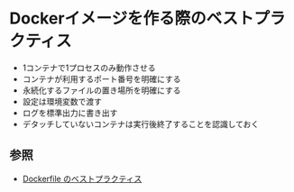 # Dockerイメージを作る際のベストプラクティス
- 1コンテナで1プロセスのみ動作させる
- コンテナが利用するポート番号を明確にする
- 永続化するファイルの置き場所を明確にする
- 設定は環境変数で渡す
- ログを標準出力に書き出す
- デタッチしていないコンテナは実行後終了することを認識しておく

## 参照
- [Dockerfile のベストプラクティス](https://docs.docker.jp/engine/articles/dockerfile_best-practice.html)
